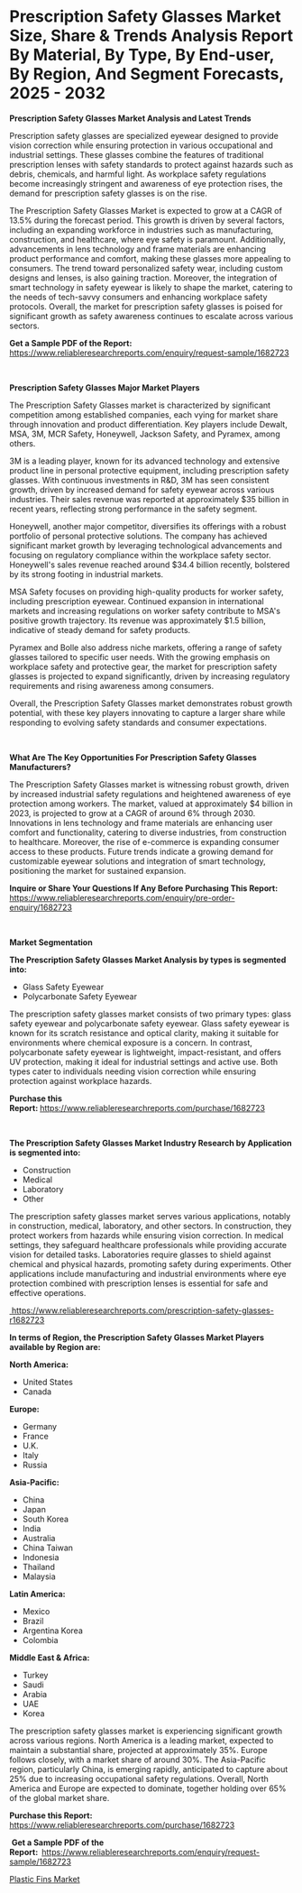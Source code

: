 <p><h1>Prescription Safety Glasses Market Size, Share & Trends Analysis Report By Material, By Type, By End-user, By Region, And Segment Forecasts, 2025 - 2032</h1></p><p><strong>Prescription Safety Glasses Market Analysis and Latest Trends</strong></p>
<p><p>Prescription safety glasses are specialized eyewear designed to provide vision correction while ensuring protection in various occupational and industrial settings. These glasses combine the features of traditional prescription lenses with safety standards to protect against hazards such as debris, chemicals, and harmful light. As workplace safety regulations become increasingly stringent and awareness of eye protection rises, the demand for prescription safety glasses is on the rise.</p><p>The Prescription Safety Glasses Market is expected to grow at a CAGR of 13.5% during the forecast period. This growth is driven by several factors, including an expanding workforce in industries such as manufacturing, construction, and healthcare, where eye safety is paramount. Additionally, advancements in lens technology and frame materials are enhancing product performance and comfort, making these glasses more appealing to consumers. The trend toward personalized safety wear, including custom designs and lenses, is also gaining traction. Moreover, the integration of smart technology in safety eyewear is likely to shape the market, catering to the needs of tech-savvy consumers and enhancing workplace safety protocols. Overall, the market for prescription safety glasses is poised for significant growth as safety awareness continues to escalate across various sectors.</p></p>
<p><strong>Get a Sample PDF of the Report:&nbsp;</strong> <a href="https://www.reliableresearchreports.com/enquiry/request-sample/1682723?utm_campaign=2146&utm_medium=2&utm_source=Github&utm_content=ia&utm_term=07022025&utm_id=prescription-safety-glasses">https://www.reliableresearchreports.com/enquiry/request-sample/1682723</a></p>
<p>&nbsp;</p>
<p><strong>Prescription Safety Glasses Major Market Players</strong></p>
<p><p>The Prescription Safety Glasses market is characterized by significant competition among established companies, each vying for market share through innovation and product differentiation. Key players include Dewalt, MSA, 3M, MCR Safety, Honeywell, Jackson Safety, and Pyramex, among others.</p><p>3M is a leading player, known for its advanced technology and extensive product line in personal protective equipment, including prescription safety glasses. With continuous investments in R&D, 3M has seen consistent growth, driven by increased demand for safety eyewear across various industries. Their sales revenue was reported at approximately $35 billion in recent years, reflecting strong performance in the safety segment.</p><p>Honeywell, another major competitor, diversifies its offerings with a robust portfolio of personal protective solutions. The company has achieved significant market growth by leveraging technological advancements and focusing on regulatory compliance within the workplace safety sector. Honeywell's sales revenue reached around $34.4 billion recently, bolstered by its strong footing in industrial markets.</p><p>MSA Safety focuses on providing high-quality products for worker safety, including prescription eyewear. Continued expansion in international markets and increasing regulations on worker safety contribute to MSA's positive growth trajectory. Its revenue was approximately $1.5 billion, indicative of steady demand for safety products.</p><p>Pyramex and Bolle also address niche markets, offering a range of safety glasses tailored to specific user needs. With the growing emphasis on workplace safety and protective gear, the market for prescription safety glasses is projected to expand significantly, driven by increasing regulatory requirements and rising awareness among consumers.</p><p>Overall, the Prescription Safety Glasses market demonstrates robust growth potential, with these key players innovating to capture a larger share while responding to evolving safety standards and consumer expectations.</p></p>
<p>&nbsp;</p>
<p><strong>What Are The Key Opportunities For Prescription Safety Glasses Manufacturers?</strong></p>
<p><p>The Prescription Safety Glasses market is witnessing robust growth, driven by increased industrial safety regulations and heightened awareness of eye protection among workers. The market, valued at approximately $4 billion in 2023, is projected to grow at a CAGR of around 6% through 2030. Innovations in lens technology and frame materials are enhancing user comfort and functionality, catering to diverse industries, from construction to healthcare. Moreover, the rise of e-commerce is expanding consumer access to these products. Future trends indicate a growing demand for customizable eyewear solutions and integration of smart technology, positioning the market for sustained expansion.</p></p>
<p><strong>Inquire or Share Your Questions If Any Before Purchasing This Report:</strong> <a href="https://www.reliableresearchreports.com/enquiry/pre-order-enquiry/1682723?utm_campaign=2146&utm_medium=2&utm_source=Github&utm_content=ia&utm_term=07022025&utm_id=prescription-safety-glasses">https://www.reliableresearchreports.com/enquiry/pre-order-enquiry/1682723</a></p>
<p>&nbsp;</p>
<p><strong>Market Segmentation</strong></p>
<p><strong>The Prescription Safety Glasses Market Analysis by types is segmented into:</strong></p>
<p><ul><li>Glass Safety Eyewear</li><li>Polycarbonate Safety Eyewear</li></ul></p>
<p><p>The prescription safety glasses market consists of two primary types: glass safety eyewear and polycarbonate safety eyewear. Glass safety eyewear is known for its scratch resistance and optical clarity, making it suitable for environments where chemical exposure is a concern. In contrast, polycarbonate safety eyewear is lightweight, impact-resistant, and offers UV protection, making it ideal for industrial settings and active use. Both types cater to individuals needing vision correction while ensuring protection against workplace hazards.</p></p>
<p><strong>Purchase this Report:&nbsp;</strong><a href="https://www.reliableresearchreports.com/purchase/1682723?utm_campaign=2146&utm_medium=2&utm_source=Github&utm_content=ia&utm_term=07022025&utm_id=prescription-safety-glasses">https://www.reliableresearchreports.com/purchase/1682723</a></p>
<p>&nbsp;</p>
<p><strong>The Prescription Safety Glasses Market Industry Research by Application is segmented into:</strong></p>
<p><ul><li>Construction</li><li>Medical</li><li>Laboratory</li><li>Other</li></ul></p>
<p><p>The prescription safety glasses market serves various applications, notably in construction, medical, laboratory, and other sectors. In construction, they protect workers from hazards while ensuring vision correction. In medical settings, they safeguard healthcare professionals while providing accurate vision for detailed tasks. Laboratories require glasses to shield against chemical and physical hazards, promoting safety during experiments. Other applications include manufacturing and industrial environments where eye protection combined with prescription lenses is essential for safe and effective operations.</p></p>
<p><a href="https://www.reliableresearchreports.com/prescription-safety-glasses-r1682723?utm_campaign=2146&utm_medium=2&utm_source=Github&utm_content=ia&utm_term=07022025&utm_id=prescription-safety-glasses">&nbsp;https://www.reliableresearchreports.com/prescription-safety-glasses-r1682723</a></p>
<p><strong>In terms of Region, the Prescription Safety Glasses Market Players available by Region are:</strong></p>
<p>
    <p> <strong> North America: </strong>
        <ul>
            <li>United States</li>
            <li>Canada</li>
        </ul>
        </p> 
    <p> <strong> Europe: </strong>
        <ul>
            <li>Germany</li>
            <li>France</li>
            <li>U.K.</li>
            <li>Italy</li>
            <li>Russia</li>
        </ul>
        </p> 
    <p> <strong> Asia-Pacific: </strong>
        <ul>
            <li>China</li>
            <li>Japan</li>
            <li>South Korea</li>
            <li>India</li>
            <li>Australia</li>
            <li>China Taiwan</li>
            <li>Indonesia</li>
            <li>Thailand</li>
            <li>Malaysia</li>
        </ul>
        </p> 
    <p> <strong> Latin America: </strong>
        <ul>
            <li>Mexico</li>
            <li>Brazil</li>
            <li>Argentina Korea</li>
            <li>Colombia</li>
        </ul>
        </p> 
    <p> <strong> Middle East & Africa: </strong>
        <ul>
            <li>Turkey</li>
            <li>Saudi</li>
            <li>Arabia</li>
            <li>UAE</li>
            <li>Korea</li>
        </ul>
    </p>
    </p>
<p><p>The prescription safety glasses market is experiencing significant growth across various regions. North America is a leading market, expected to maintain a substantial share, projected at approximately 35%. Europe follows closely, with a market share of around 30%. The Asia-Pacific region, particularly China, is emerging rapidly, anticipated to capture about 25% due to increasing occupational safety regulations. Overall, North America and Europe are expected to dominate, together holding over 65% of the global market share.</p></p>
<p><strong>Purchase this Report: </strong><a href="https://www.reliableresearchreports.com/purchase/1682723?utm_campaign=2146&utm_medium=2&utm_source=Github&utm_content=ia&utm_term=07022025&utm_id=prescription-safety-glasses">https://www.reliableresearchreports.com/purchase/1682723</a></p>
<p>&nbsp;<strong>Get a Sample PDF of the Report:&nbsp;&nbsp;</strong><a href="https://www.reliableresearchreports.com/enquiry/request-sample/1682723?utm_campaign=2146&utm_medium=2&utm_source=Github&utm_content=ia&utm_term=07022025&utm_id=prescription-safety-glasses">https://www.reliableresearchreports.com/enquiry/request-sample/1682723</a></p>
<p><strong></strong></p>
<p><p><a href="https://github.com/mcfred89/Market-Research-Report-List-1/blob/main/plastic-fins-market.md?utm_campaign=2146&utm_medium=2&utm_source=Github&utm_content=ia&utm_term=07022025&utm_id=prescription-safety-glasses">Plastic Fins Market</a></p></p>